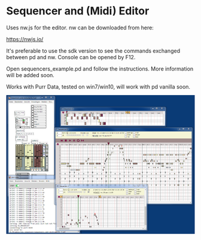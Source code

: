 # Sequencer and (Midi) Editor

Uses nw.js for the editor. nw can be downloaded from here:

https://nwjs.io/

It's preferable to use the sdk version to see the commands exchanged between pd and nw.
Console can be opened by F12.

Open sequencers_example.pd and follow the instructions. More information will be added soon.

Works with Purr Data, tested on win7/win10, will work with pd vanilla soon.
 

![alt tag](gui/sequencer.png)




